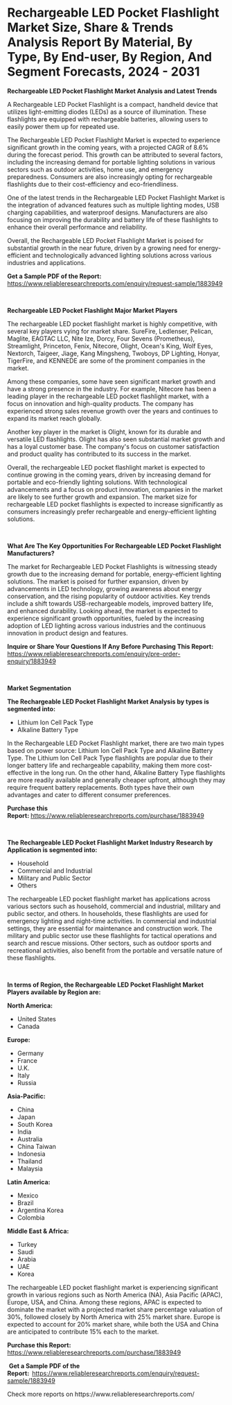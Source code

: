 <p><h1>Rechargeable LED Pocket Flashlight Market Size, Share & Trends Analysis Report By Material, By Type, By End-user, By Region, And Segment Forecasts, 2024 - 2031</h1></p><p><strong>Rechargeable LED Pocket Flashlight Market Analysis and Latest Trends</strong></p>
<p><p>A Rechargeable LED Pocket Flashlight is a compact, handheld device that utilizes light-emitting diodes (LEDs) as a source of illumination. These flashlights are equipped with rechargeable batteries, allowing users to easily power them up for repeated use.</p><p>The Rechargeable LED Pocket Flashlight Market is expected to experience significant growth in the coming years, with a projected CAGR of 8.6% during the forecast period. This growth can be attributed to several factors, including the increasing demand for portable lighting solutions in various sectors such as outdoor activities, home use, and emergency preparedness. Consumers are also increasingly opting for rechargeable flashlights due to their cost-efficiency and eco-friendliness.</p><p>One of the latest trends in the Rechargeable LED Pocket Flashlight Market is the integration of advanced features such as multiple lighting modes, USB charging capabilities, and waterproof designs. Manufacturers are also focusing on improving the durability and battery life of these flashlights to enhance their overall performance and reliability.</p><p>Overall, the Rechargeable LED Pocket Flashlight Market is poised for substantial growth in the near future, driven by a growing need for energy-efficient and technologically advanced lighting solutions across various industries and applications.</p></p>
<p><strong>Get a Sample PDF of the Report:&nbsp;</strong> <a href="https://www.reliableresearchreports.com/enquiry/request-sample/1883949">https://www.reliableresearchreports.com/enquiry/request-sample/1883949</a></p>
<p>&nbsp;</p>
<p><strong>Rechargeable LED Pocket Flashlight Major Market Players</strong></p>
<p><p>The rechargeable LED pocket flashlight market is highly competitive, with several key players vying for market share. SureFire, Ledlenser, Pelican, Maglite, EAGTAC LLC, Nite Ize, Dorcy, Four Sevens (Prometheus), Streamlight, Princeton, Fenix, Nitecore, Olight, Ocean's King, Wolf Eyes, Nextorch, Taigeer, Jiage, Kang Mingsheng, Twoboys, DP Lighting, Honyar, TigerFire, and KENNEDE are some of the prominent companies in the market.</p><p>Among these companies, some have seen significant market growth and have a strong presence in the industry. For example, Nitecore has been a leading player in the rechargeable LED pocket flashlight market, with a focus on innovation and high-quality products. The company has experienced strong sales revenue growth over the years and continues to expand its market reach globally.</p><p>Another key player in the market is Olight, known for its durable and versatile LED flashlights. Olight has also seen substantial market growth and has a loyal customer base. The company's focus on customer satisfaction and product quality has contributed to its success in the market.</p><p>Overall, the rechargeable LED pocket flashlight market is expected to continue growing in the coming years, driven by increasing demand for portable and eco-friendly lighting solutions. With technological advancements and a focus on product innovation, companies in the market are likely to see further growth and expansion. The market size for rechargeable LED pocket flashlights is expected to increase significantly as consumers increasingly prefer rechargeable and energy-efficient lighting solutions.</p></p>
<p>&nbsp;</p>
<p><strong>What Are The Key Opportunities For Rechargeable LED Pocket Flashlight Manufacturers?</strong></p>
<p><p>The market for Rechargeable LED Pocket Flashlights is witnessing steady growth due to the increasing demand for portable, energy-efficient lighting solutions. The market is poised for further expansion, driven by advancements in LED technology, growing awareness about energy conservation, and the rising popularity of outdoor activities. Key trends include a shift towards USB-rechargeable models, improved battery life, and enhanced durability. Looking ahead, the market is expected to experience significant growth opportunities, fueled by the increasing adoption of LED lighting across various industries and the continuous innovation in product design and features.</p></p>
<p><strong>Inquire or Share Your Questions If Any Before Purchasing This Report:</strong> <a href="https://www.reliableresearchreports.com/enquiry/pre-order-enquiry/1883949">https://www.reliableresearchreports.com/enquiry/pre-order-enquiry/1883949</a></p>
<p>&nbsp;</p>
<p><strong>Market Segmentation</strong></p>
<p><strong>The Rechargeable LED Pocket Flashlight Market Analysis by types is segmented into:</strong></p>
<p><ul><li>Lithium Ion Cell Pack Type</li><li>Alkaline Battery Type</li></ul></p>
<p><p>In the Rechargeable LED Pocket Flashlight market, there are two main types based on power source: Lithium Ion Cell Pack Type and Alkaline Battery Type. The Lithium Ion Cell Pack Type flashlights are popular due to their longer battery life and rechargeable capability, making them more cost-effective in the long run. On the other hand, Alkaline Battery Type flashlights are more readily available and generally cheaper upfront, although they may require frequent battery replacements. Both types have their own advantages and cater to different consumer preferences.</p></p>
<p><strong>Purchase this Report:&nbsp;</strong><a href="https://www.reliableresearchreports.com/purchase/1883949">https://www.reliableresearchreports.com/purchase/1883949</a></p>
<p>&nbsp;</p>
<p><strong>The Rechargeable LED Pocket Flashlight Market Industry Research by Application is segmented into:</strong></p>
<p><ul><li>Household</li><li>Commercial and Industrial</li><li>Military and Public Sector</li><li>Others</li></ul></p>
<p><p>The rechargeable LED pocket flashlight market has applications across various sectors such as household, commercial and industrial, military and public sector, and others. In households, these flashlights are used for emergency lighting and night-time activities. In commercial and industrial settings, they are essential for maintenance and construction work. The military and public sector use these flashlights for tactical operations and search and rescue missions. Other sectors, such as outdoor sports and recreational activities, also benefit from the portable and versatile nature of these flashlights.</p></p>
<p>&nbsp;</p>
<p><strong>In terms of Region, the Rechargeable LED Pocket Flashlight Market Players available by Region are:</strong></p>
<p>
    <p> <strong> North America: </strong>
        <ul>
            <li>United States</li>
            <li>Canada</li>
        </ul>
        </p> 
    <p> <strong> Europe: </strong>
        <ul>
            <li>Germany</li>
            <li>France</li>
            <li>U.K.</li>
            <li>Italy</li>
            <li>Russia</li>
        </ul>
        </p> 
    <p> <strong> Asia-Pacific: </strong>
        <ul>
            <li>China</li>
            <li>Japan</li>
            <li>South Korea</li>
            <li>India</li>
            <li>Australia</li>
            <li>China Taiwan</li>
            <li>Indonesia</li>
            <li>Thailand</li>
            <li>Malaysia</li>
        </ul>
        </p> 
    <p> <strong> Latin America: </strong>
        <ul>
            <li>Mexico</li>
            <li>Brazil</li>
            <li>Argentina Korea</li>
            <li>Colombia</li>
        </ul>
        </p> 
    <p> <strong> Middle East & Africa: </strong>
        <ul>
            <li>Turkey</li>
            <li>Saudi</li>
            <li>Arabia</li>
            <li>UAE</li>
            <li>Korea</li>
        </ul>
    </p>
    </p>
<p><p>The rechargeable LED pocket flashlight market is experiencing significant growth in various regions such as North America (NA), Asia Pacific (APAC), Europe, USA, and China. Among these regions, APAC is expected to dominate the market with a projected market share percentage valuation of 30%, followed closely by North America with 25% market share. Europe is expected to account for 20% market share, while both the USA and China are anticipated to contribute 15% each to the market.</p></p>
<p><strong>Purchase this Report: </strong><a href="https://www.reliableresearchreports.com/purchase/1883949">https://www.reliableresearchreports.com/purchase/1883949</a></p>
<p>&nbsp;<strong>Get a Sample PDF of the Report:&nbsp;&nbsp;</strong><a href="https://www.reliableresearchreports.com/enquiry/request-sample/1883949">https://www.reliableresearchreports.com/enquiry/request-sample/1883949</a></p>
<p><strong></strong></p>
<p>Check more reports on https://www.reliableresearchreports.com/</p>